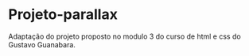 # Projeto-parallax
 Adaptação do projeto proposto no modulo 3 do curso de html e css do Gustavo Guanabara.
